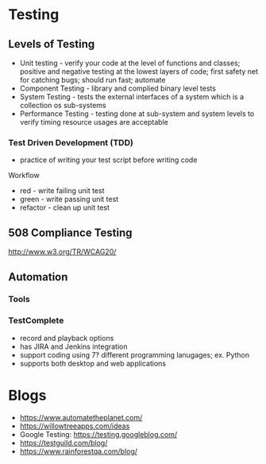 # Testing


## Levels of Testing
- Unit testing - verify your code at the level of functions and classes; positive and negative testing at the lowest layers of 
code; first safety net for catching bugs; should run fast; automate
- Component Testing - library and complied binary level tests
- System Testing - tests the external interfaces of a system which is a collection os sub-systems
- Performance Testing - testing done at sub-system and system levels to verify timing resource usages are acceptable

### Test Driven Development (TDD) 
- practice of writing your test script before writing code

Workflow
 - red - write failing unit test
 - green - write passing unit test
 - refactor - clean up unit test

## 508 Compliance Testing

http://www.w3.org/TR/WCAG20/

## Automation

### Tools

### TestComplete
- record and playback options
- has JIRA and Jenkins integration
- support coding using 7? different programming lanugages; ex. Python
- supports both desktop and web applications

# Blogs
- https://www.automatetheplanet.com/
- https://willowtreeapps.com/ideas
- Google Testing: https://testing.googleblog.com/
- https://testguild.com/blog/
- https://www.rainforestqa.com/blog/